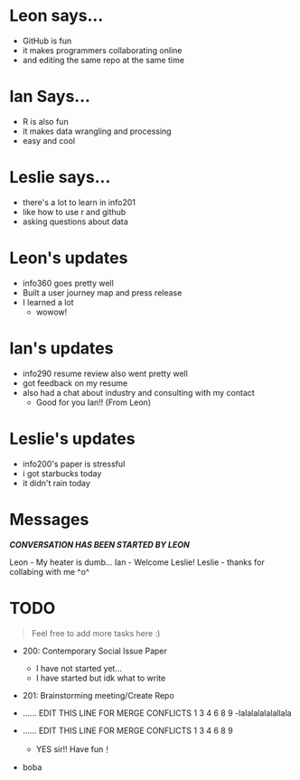 # Leon says...
- GitHub is fun
- it makes programmers collaborating online
- and editing the same repo at the same time

# Ian Says...
- R is also fun
- it makes data wrangling and processing
- easy and cool

# Leslie says...
- there's a lot to learn in info201
- like how to use r and github
- asking questions about data

# Leon's updates
- info360 goes pretty well
- Built a user journey map and press release
- I learned a lot
  - wowow!

# Ian's updates
- info290 resume review also went pretty well
- got feedback on my resume
- also had a chat about industry and consulting with my contact
  - Good for you Ian!! (From Leon)

# Leslie's updates
- info200's paper is stressful
- i got starbucks today
- it didn't rain today

# Messages
***CONVERSATION HAS BEEN STARTED BY LEON***

Leon - My heater is dumb...
Ian - Welcome Leslie!
Leslie - thanks for collabing with me ^o^

# TODO
> Feel free to add more tasks here :)

- 200: Contemporary Social Issue Paper
  - I have not started yet...
  - I have started but idk what to write

- 201: Brainstorming meeting/Create Repo

- ...... EDIT THIS LINE FOR MERGE CONFLICTS 1 3 4 6 8 9
  -lalalalalalallala
- ...... EDIT THIS LINE FOR MERGE CONFLICTS 1 3 4 6 8 9
  - YES sir!! Have fun！
- boba


